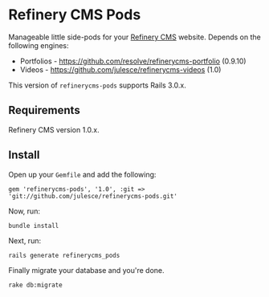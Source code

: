 # Refinery CMS Pods

Manageable little side-pods for your [Refinery CMS](http://refinerycms.com) website. Depends on the following engines:

+ Portfolios - https://github.com/resolve/refinerycms-portfolio (0.9.10)
+ Videos - https://github.com/julesce/refinerycms-videos (1.0)

This version of `refinerycms-pods` supports Rails 3.0.x.

## Requirements

Refinery CMS version 1.0.x.

## Install

Open up your ``Gemfile`` and add the following:

    gem 'refinerycms-pods', '1.0', :git => 'git://github.com/julesce/refinerycms-pods.git'

Now, run:

    bundle install

Next, run:

    rails generate refinerycms_pods

Finally migrate your database and you're done.

    rake db:migrate
